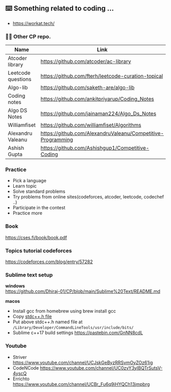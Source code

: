 ## ⌨️ Something related to coding ...

- https://workat.tech/

### ✌🏻 Other CP repo.
| Name                  | Link                                                          |
| --------------------- | ------------------------------------------------------------- |
| Atcoder library       | https://github.com/atcoder/ac-library                         |
| Leetcode questions    | https://github.com/fterh/leetcode-curation-topical            |
| Algo-lib              | https://github.com/saketh-are/algo-lib                        |
| Coding notes          | https://github.com/ankitpriyarup/Coding_Notes                 |
| Algo DS Notes         | https://github.com/jainaman224/Algo_Ds_Notes                  |
| Williamfiset          | https://github.com/williamfiset/Algorithms                    |
| Alexandru Valeanu     | https://github.com/AlexandruValeanu/Competitive-Programming   |
| Ashish Gupta          | https://github.com/Ashishgup1/Competitive-Coding              |

### Practice  
- Pick a language  
- Learn topic  
- Solve standard problems  
- Try problems from online sites(codeforces, atcoder, leetcode, codechef ..)  
- Participate in the contest  
- Practice more  

### Book  
https://cses.fi/book/book.pdf

### Topics tutorial codeforces
https://codeforces.com/blog/entry/57282

### Sublime text setup
**windows**  
https://github.com/Dhiraj-01/CP/blob/main/Sublime%20Text/README.md

**macos**
- Install gcc from homebrew using brew install gcc
- Copy [stdc++.h file](https://github.com/gcc-mirror/gcc/blob/master/libstdc%2B%2B-v3/include/precompiled/stdc%2B%2B.h)
- Put above stdc++.h named file at `/Library/Developer/CommandLineTools/usr/include/bits/`
- Sublime c++17 build settings https://pastebin.com/GnNN8cdL

### Youtube
- Striver https://www.youtube.com/channel/UCJskGeByzRRSvmOyZOz61ig
- CodeNCode https://www.youtube.com/channel/UC0zvY3yIBQTrSutsV-4yscQ
- Errichto https://www.youtube.com/channel/UCBr_Fu6q9iHYQCh13jmpbrg
